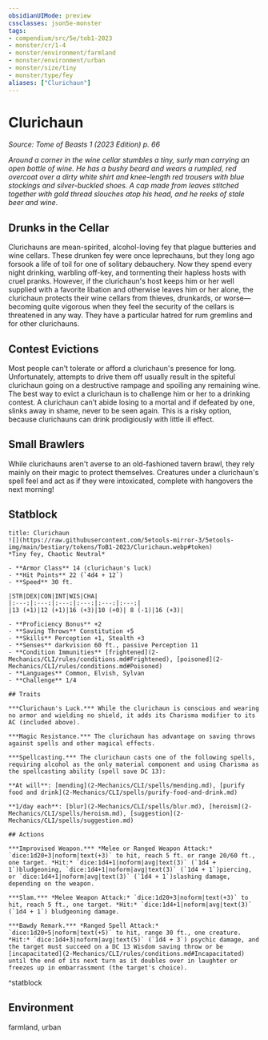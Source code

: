 ```yaml
---
obsidianUIMode: preview
cssclasses: json5e-monster
tags:
- compendium/src/5e/tob1-2023
- monster/cr/1-4
- monster/environment/farmland
- monster/environment/urban
- monster/size/tiny
- monster/type/fey
aliases: ["Clurichaun"]
---
```

# Clurichaun
*Source: Tome of Beasts 1 (2023 Edition) p. 66*  

*Around a corner in the wine cellar stumbles a tiny, surly man carrying an open bottle of wine. He has a bushy beard and wears a rumpled, red overcoat over a dirty white shirt and knee-length red trousers with blue stockings and silver-buckled shoes. A cap made from leaves stitched together with gold thread slouches atop his head, and he reeks of stale beer and wine*.

## Drunks in the Cellar

Clurichauns are mean-spirited, alcohol-loving fey that plague butteries and wine cellars. These drunken fey were once leprechauns, but they long ago forsook a life of toil for one of solitary debauchery. Now they spend every night drinking, warbling off-key, and tormenting their hapless hosts with cruel pranks. However, if the clurichaun's host keeps him or her well supplied with a favorite libation and otherwise leaves him or her alone, the clurichaun protects their wine cellars from thieves, drunkards, or worse—becoming quite vigorous when they feel the security of the cellars is threatened in any way. They have a particular hatred for rum gremlins and for other clurichauns.

## Contest Evictions

Most people can't tolerate or afford a clurichaun's presence for long. Unfortunately, attempts to drive them off usually result in the spiteful clurichaun going on a destructive rampage and spoiling any remaining wine. The best way to evict a clurichaun is to challenge him or her to a drinking contest. A clurichaun can't abide losing to a mortal and if defeated by one, slinks away in shame, never to be seen again. This is a risky option, because clurichauns can drink prodigiously with little ill effect.

## Small Brawlers

While clurichauns aren't averse to an old-fashioned tavern brawl, they rely mainly on their magic to protect themselves. Creatures under a clurichaun's spell feel and act as if they were intoxicated, complete with hangovers the next morning!

## Statblock

```ad-statblock
title: Clurichaun
![](https://raw.githubusercontent.com/5etools-mirror-3/5etools-img/main/bestiary/tokens/ToB1-2023/Clurichaun.webp#token)
*Tiny fey, Chaotic Neutral*

- **Armor Class** 14 (clurichaun's luck)
- **Hit Points** 22 (`4d4 + 12`)
- **Speed** 30 ft.

|STR|DEX|CON|INT|WIS|CHA|
|:---:|:---:|:---:|:---:|:---:|:---:|
|13 (+1)|12 (+1)|16 (+3)|10 (+0)| 8 (-1)|16 (+3)|

- **Proficiency Bonus** +2
- **Saving Throws** Constitution +5
- **Skills** Perception +1, Stealth +3
- **Senses** darkvision 60 ft., passive Perception 11
- **Condition Immunities** [frightened](2-Mechanics/CLI/rules/conditions.md#Frightened), [poisoned](2-Mechanics/CLI/rules/conditions.md#Poisoned)
- **Languages** Common, Elvish, Sylvan
- **Challenge** 1/4

## Traits

***Clurichaun's Luck.*** While the clurichaun is conscious and wearing no armor and wielding no shield, it adds its Charisma modifier to its AC (included above).

***Magic Resistance.*** The clurichaun has advantage on saving throws against spells and other magical effects.

***Spellcasting.*** The clurichaun casts one of the following spells, requiring alcohol as the only material component and using Charisma as the spellcasting ability (spell save DC 13):

**At will**: [mending](2-Mechanics/CLI/spells/mending.md), [purify food and drink](2-Mechanics/CLI/spells/purify-food-and-drink.md)

**1/day each**: [blur](2-Mechanics/CLI/spells/blur.md), [heroism](2-Mechanics/CLI/spells/heroism.md), [suggestion](2-Mechanics/CLI/spells/suggestion.md)

## Actions

***Improvised Weapon.*** *Melee or Ranged Weapon Attack:* `dice:1d20+3|noform|text(+3)` to hit, reach 5 ft. or range 20/60 ft., one target. *Hit:* `dice:1d4+1|noform|avg|text(3)` (`1d4 + 1`)bludgeoning, `dice:1d4+1|noform|avg|text(3)` (`1d4 + 1`)piercing, or `dice:1d4+1|noform|avg|text(3)` (`1d4 + 1`)slashing damage, depending on the weapon.

***Slam.*** *Melee Weapon Attack:* `dice:1d20+3|noform|text(+3)` to hit, reach 5 ft., one target. *Hit:* `dice:1d4+1|noform|avg|text(3)` (`1d4 + 1`) bludgeoning damage.

***Bawdy Remark.*** *Ranged Spell Attack:* `dice:1d20+5|noform|text(+5)` to hit, range 30 ft., one creature. *Hit:* `dice:1d4+3|noform|avg|text(5)` (`1d4 + 3`) psychic damage, and the target must succeed on a DC 13 Wisdom saving throw or be [incapacitated](2-Mechanics/CLI/rules/conditions.md#Incapacitated) until the end of its next turn as it doubles over in laughter or freezes up in embarrassment (the target's choice).
```
^statblock

## Environment

farmland, urban
